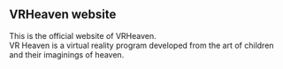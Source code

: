 ## VRHeaven website

This is the official website of VRHeaven.  
VR Heaven is a virtual reality program developed from the art of children and their imaginings of heaven.
